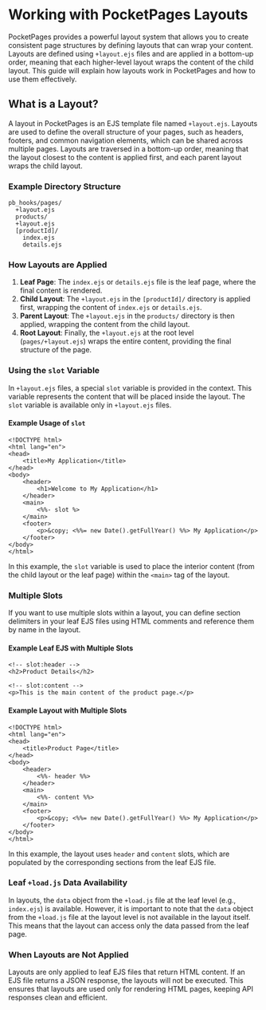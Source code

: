 # Working with PocketPages Layouts

PocketPages provides a powerful layout system that allows you to create consistent page structures by defining layouts that can wrap your content. Layouts are defined using `+layout.ejs` files and are applied in a bottom-up order, meaning that each higher-level layout wraps the content of the child layout. This guide will explain how layouts work in PocketPages and how to use them effectively.

## What is a Layout?

A layout in PocketPages is an EJS template file named `+layout.ejs`. Layouts are used to define the overall structure of your pages, such as headers, footers, and common navigation elements, which can be shared across multiple pages. Layouts are traversed in a bottom-up order, meaning that the layout closest to the content is applied first, and each parent layout wraps the child layout.

### Example Directory Structure

```plaintext
pb_hooks/pages/
  +layout.ejs
  products/
  +layout.ejs
  [productId]/
    index.ejs
    details.ejs
```

### How Layouts are Applied

1. **Leaf Page**: The `index.ejs` or `details.ejs` file is the leaf page, where the final content is rendered.
2. **Child Layout**: The `+layout.ejs` in the `[productId]/` directory is applied first, wrapping the content of `index.ejs` or `details.ejs`.
3. **Parent Layout**: The `+layout.ejs` in the `products/` directory is then applied, wrapping the content from the child layout.
4. **Root Layout**: Finally, the `+layout.ejs` at the root level (`pages/+layout.ejs`) wraps the entire content, providing the final structure of the page.

### Using the `slot` Variable

In `+layout.ejs` files, a special `slot` variable is provided in the context. This variable represents the content that will be placed inside the layout. The `slot` variable is available only in `+layout.ejs` files.

#### Example Usage of `slot`

```ejs
<!DOCTYPE html>
<html lang="en">
<head>
    <title>My Application</title>
</head>
<body>
    <header>
        <h1>Welcome to My Application</h1>
    </header>
    <main>
        <%%- slot %>
    </main>
    <footer>
        <p>&copy; <%%= new Date().getFullYear() %%> My Application</p>
    </footer>
</body>
</html>
```

In this example, the `slot` variable is used to place the interior content (from the child layout or the leaf page) within the `<main>` tag of the layout.

### Multiple Slots

If you want to use multiple slots within a layout, you can define section delimiters in your leaf EJS files using HTML comments and reference them by name in the layout.

#### Example Leaf EJS with Multiple Slots

```ejs
<!-- slot:header -->
<h2>Product Details</h2>

<!-- slot:content -->
<p>This is the main content of the product page.</p>
```

#### Example Layout with Multiple Slots

```ejs
<!DOCTYPE html>
<html lang="en">
<head>
    <title>Product Page</title>
</head>
<body>
    <header>
        <%%- header %%>
    </header>
    <main>
        <%%- content %%>
    </main>
    <footer>
        <p>&copy; <%%= new Date().getFullYear() %%> My Application</p>
    </footer>
</body>
</html>
```

In this example, the layout uses `header` and `content` slots, which are populated by the corresponding sections from the leaf EJS file.

### Leaf `+load.js` Data Availability

In layouts, the `data` object from the `+load.js` file at the leaf level (e.g., `index.ejs`) is available. However, it is important to note that the `data` object from the `+load.js` file at the layout level is not available in the layout itself. This means that the layout can access only the data passed from the leaf page.

### When Layouts are Not Applied

Layouts are only applied to leaf EJS files that return HTML content. If an EJS file returns a JSON response, the layouts will not be executed. This ensures that layouts are used only for rendering HTML pages, keeping API responses clean and efficient.
